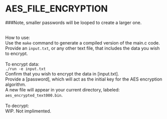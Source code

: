 # AES_FILE_ENCRYPTION

###Note, smaller passwords will be looped to create a larger one.

<br>How to use:
<br>Use the ``make`` command to generate a compiled version of the main.c code.
<br>Provide an ``input.txt``, or any other text file, that includes the data you wish to encrypt.
<br>
<br>To encrypt data:
<br>``./run -e input.txt``
<br>Confirm that you wish to encrypt the data in [input.txt].
<br>Provide a [password], which will act as the initial key for the AES encryption algorithm.
<br>A new file will appear in your current directory, labeled: ``aes_encrypted_text000.bin``.
<br>
<br>To decrypt:
<br>WIP. Not implimented.

